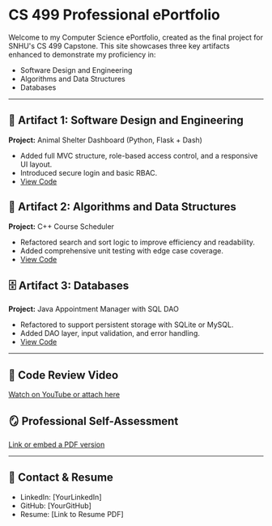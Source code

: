 
# CS 499 Professional ePortfolio

Welcome to my Computer Science ePortfolio, created as the final project for SNHU's CS 499 Capstone. This site showcases three key artifacts enhanced to demonstrate my proficiency in:

- Software Design and Engineering
- Algorithms and Data Structures
- Databases

---

## 🔧 Artifact 1: Software Design and Engineering
**Project:** Animal Shelter Dashboard (Python, Flask + Dash)

- Added full MVC structure, role-based access control, and a responsive UI layout.
- Introduced secure login and basic RBAC.
- [View Code](LINK_TO_REPO_OR_FOLDER)

## 🧠 Artifact 2: Algorithms and Data Structures
**Project:** C++ Course Scheduler

- Refactored search and sort logic to improve efficiency and readability.
- Added comprehensive unit testing with edge case coverage.
- [View Code](LINK_TO_REPO_OR_FOLDER)

## 🗄️ Artifact 3: Databases
**Project:** Java Appointment Manager with SQL DAO

- Refactored to support persistent storage with SQLite or MySQL.
- Added DAO layer, input validation, and error handling.
- [View Code](LINK_TO_REPO_OR_FOLDER)

---

## 🎥 Code Review Video
[Watch on YouTube or attach here]()

## 🪞 Professional Self-Assessment
[Link or embed a PDF version]()

---

## 🔗 Contact & Resume
- LinkedIn: [YourLinkedIn]
- GitHub: [YourGitHub]
- Resume: [Link to Resume PDF]
